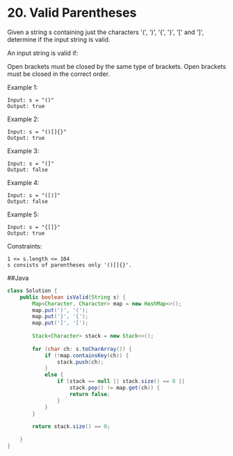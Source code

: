 # 20. Valid Parentheses

Given a string s containing just the characters '(', ')', '{', '}', '[' and ']', determine if the input string is valid.

An input string is valid if:

Open brackets must be closed by the same type of brackets.
Open brackets must be closed in the correct order.
 

Example 1:
```
Input: s = "()"
Output: true
```
Example 2:
```
Input: s = "()[]{}"
Output: true
```
Example 3:
```
Input: s = "(]"
Output: false
```
Example 4:
```
Input: s = "([)]"
Output: false
```
Example 5:
```
Input: s = "{[]}"
Output: true
```

Constraints:
```
1 <= s.length <= 104
s consists of parentheses only '()[]{}'.
```

##Java
```java
class Solution {
    public boolean isValid(String s) {
        Map<Character, Character> map = new HashMap<>();
        map.put(')', '(');
        map.put('}', '{');
        map.put(']', '[');
        
        Stack<Character> stack = new Stack<>();
        
        for (char ch: s.toCharArray()) {
            if (!map.containsKey(ch)) {
                stack.push(ch);
            }
            else {
                if (stack == null || stack.size() == 0 || 
                    stack.pop() != map.get(ch)) {
                    return false;
                }
            }
        }
        
        return stack.size() == 0;
        
    }
}
```
